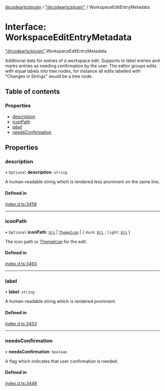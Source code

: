 [@codearts/plugin](../README.md) / ["@codearts/plugin"](../modules/_codearts_plugin_.md) / WorkspaceEditEntryMetadata

# Interface: WorkspaceEditEntryMetadata

["@codearts/plugin"](../modules/_codearts_plugin_.md).WorkspaceEditEntryMetadata

Additional data for entries of a workspace edit. Supports to label entries and marks entries
as needing confirmation by the user. The editor groups edits with equal labels into tree nodes,
for instance all edits labelled with "Changes in Strings" would be a tree node.

## Table of contents

### Properties

- [description](codearts_plugin_.WorkspaceEditEntryMetadata.md#description)
- [iconPath](codearts_plugin_.WorkspaceEditEntryMetadata.md#iconpath)
- [label](codearts_plugin_.WorkspaceEditEntryMetadata.md#label)
- [needsConfirmation](codearts_plugin_.WorkspaceEditEntryMetadata.md#needsconfirmation)

## Properties

### description

• `Optional` **description**: `string`

A human-readable string which is rendered less prominent on the same line.

#### Defined in

[index.d.ts:3458](https://github.com/shuyaqian/cloudide-plugin-api/blob/5b69219/index.d.ts#L3458)

___

### iconPath

• `Optional` **iconPath**: [`Uri`](../classes/codearts_plugin_.Uri.md) \| [`ThemeIcon`](../classes/codearts_plugin_.ThemeIcon.md) \| { `dark`: [`Uri`](../classes/codearts_plugin_.Uri.md) ; `light`: [`Uri`](../classes/codearts_plugin_.Uri.md)  }

The icon path or [ThemeIcon](../classes/codearts_plugin_.ThemeIcon.md) for the edit.

#### Defined in

[index.d.ts:3463](https://github.com/shuyaqian/cloudide-plugin-api/blob/5b69219/index.d.ts#L3463)

___

### label

• **label**: `string`

A human-readable string which is rendered prominent.

#### Defined in

[index.d.ts:3453](https://github.com/shuyaqian/cloudide-plugin-api/blob/5b69219/index.d.ts#L3453)

___

### needsConfirmation

• **needsConfirmation**: `boolean`

A flag which indicates that user confirmation is needed.

#### Defined in

[index.d.ts:3448](https://github.com/shuyaqian/cloudide-plugin-api/blob/5b69219/index.d.ts#L3448)
